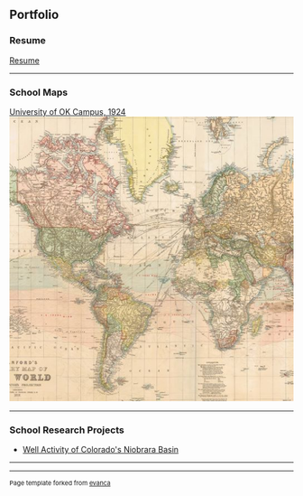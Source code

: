 ## Portfolio

### Resume
[Resume](pdf/Resume.pdf)


---

### School Maps 

[University of OK Campus, 1924](pdf/Lab_9_Map_2.pdf)
<img src="images/1770.jpg?raw=true"/>

---


### School Research Projects

- [Well Activity of Colorado's Niobrara Basin](pdf/Nio_Basin)


---




---
<p style="font-size:11px">Page template forked from <a href="https://github.com/evanca/quick-portfolio">evanca</a></p>
<!-- Remove above link if you don't want to attibute -->
